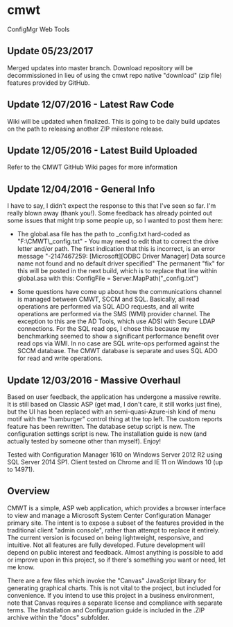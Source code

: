 # cmwt
ConfigMgr Web Tools

## Update 05/23/2017

Merged updates into master branch.  Download repository will be decommissioned in lieu of using the cmwt repo native "download" (zip file) features provided by GitHub.

## Update 12/07/2016 - Latest Raw Code

Wiki will be updated when finalized.  This is going to be daily build updates on the path to releasing another ZIP milestone release.

## Update 12/05/2016 - Latest Build Uploaded

Refer to the CMWT GitHub Wiki pages for more information

## Update 12/04/2016 - General Info

I have to say, I didn't expect the response to this that I've seen so far.  I'm really blown away (thank you!).  Some feedback has already pointed out some issues that might trip some people up, so I wanted to post them here:

* The global.asa file has the path to _config.txt hard-coded as "F:\CMWT\\_config.txt" - You may need to edit that to correct the drive letter and/or path.  The first indication that this is incorrect, is an error message "-2147467259: [Microsoft][ODBC Driver Manager] Data source name not found and no default driver specified"  The permanent "fix" for this will be posted in the next build, which is to replace that line within global.asa with this: ConfigFile = Server.MapPath("_config.txt")

* Some questions have come up about how the communications channel is managed between CMWT, SCCM and SQL.  Basically, all read operations are performed via SQL ADO requests, and all write operations are performed via the SMS (WMI) provider channel.  The exception to this are the AD Tools, which use ADSI with Secure LDAP connections.  For the SQL read ops, I chose this because my benchmarking seemed to show a significant performance benefit over read ops via WMI.  In no case are SQL write-ops performed against the SCCM database.  The CMWT database is separate and uses SQL ADO for read and write operations.

## Update 12/03/2016 - Massive Overhaul

Based on user feedback, the application has undergone a massive rewrite.  It is still based on Classic ASP (get mad, I don't care, it still works just fine), but the UI has been replaced with an semi-quasi-Azure-ish kind of menu motif with the "hamburger" control thing at the top left.  The custom reports feature has been rewritten.  The database setup script is new.  The configuration settings script is new.  The installation guide is new (and actually tested by someone other than myself).  Enjoy!

Tested with Configuration Manager 1610 on Windows Server 2012 R2 using SQL Server 2014 SP1.  Client tested on Chrome and IE 11 on Windows 10 (up to 14971).

## Overview

CMWT is a simple, ASP web application, which provides a browser interface to view and manage a Microsoft System Center Configuration Manager primary site.  The intent is to expose a subset of the features provided in the traditional client "admin console", rather than attempt to replace it entirely.  The current version is focused on being lightweight, responsive, and intuitive.  Not all features are fully developed.  Future development will depend on public interest and feedback.  Almost anything is possible to add or improve upon in this project, so if there's something you want or need, let me know.

There are a few files which invoke the "Canvas" JavaScript library for generating graphical charts.  This is not vital to the project, but included for convenience.  If you intend to use this project in a business environment, note that Canvas requires a separate license and compliance with separate terms.  The Installation and Configuration guide is included in the .ZIP archive within the "docs" subfolder.
